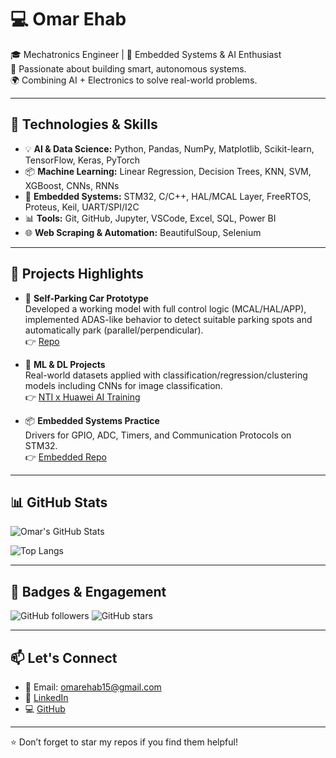 # 💻 Omar Ehab

🎓 Mechatronics Engineer | 🤖 Embedded Systems & AI Enthusiast  
🔬 Passionate about building smart, autonomous systems.  
🌍 Combining AI + Electronics to solve real-world problems.

---

## 🚀 Technologies & Skills

- 💡 **AI & Data Science:** Python, Pandas, NumPy, Matplotlib, Scikit-learn, TensorFlow, Keras, PyTorch
- 📦 **Machine Learning:** Linear Regression, Decision Trees, KNN, SVM, XGBoost, CNNs, RNNs
- 🔧 **Embedded Systems:** STM32, C/C++, HAL/MCAL Layer, FreeRTOS, Proteus, Keil, UART/SPI/I2C
- 📊 **Tools:** Git, GitHub, Jupyter, VSCode, Excel, SQL, Power BI
- 🌐 **Web Scraping & Automation:** BeautifulSoup, Selenium

---

## 📌 Projects Highlights

- 🚗 **Self-Parking Car Prototype**  
  Developed a working model with full control logic (MCAL/HAL/APP), implemented ADAS-like behavior to detect suitable parking spots and automatically park (parallel/perpendicular).  
  👉 [Repo](https://github.com/omarehab15/Self-Parking-System)

- 🧠 **ML & DL Projects**  
  Real-world datasets applied with classification/regression/clustering models including CNNs for image classification.  
  👉 [NTI x Huawei AI Training](https://github.com/omarehab15/NTIxHuawei_AI_Training)

- 📦 **Embedded Systems Practice**  
  Drivers for GPIO, ADC, Timers, and Communication Protocols on STM32.  
  👉 [Embedded Repo](https://github.com/omarehab15/embedded_systems)

---

## 📊 GitHub Stats

![Omar's GitHub Stats](https://github-readme-stats.vercel.app/api?username=omarehab15&show_icons=true&theme=tokyonight)

![Top Langs](https://github-readme-stats.vercel.app/api/top-langs/?username=omarehab15&layout=compact&theme=tokyonight)

---

## 🏅 Badges & Engagement

![GitHub followers](https://img.shields.io/github/followers/omarehab15?label=Followers&style=social)
![GitHub stars](https://img.shields.io/github/stars/omarehab15?style=social)

---

## 📫 Let's Connect

- 📧 Email: omarehab15@gmail.com  
- 💼 [LinkedIn](https://www.linkedin.com/in/omarehab15/)  
- 💻 [GitHub](https://github.com/omarehab15)

---
⭐ Don’t forget to star my repos if you find them helpful!
